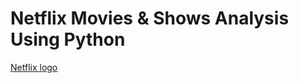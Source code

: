 # Netflix Movies & Shows Analysis Using Python

[Netflix logo](![image](https://github.com/user-attachments/assets/ff959d04-0995-455f-bb06-1ac1da49af45)
)
